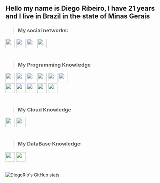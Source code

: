 ## Hello my name is Diego Ribeiro, I have 21 years and I live in Brazil in the state of Minas Gerais

> ### My social networks:
<div>
  <a href="https://www.facebook.com/diegoribeiroandrade"><img height= "30" src="https://img.shields.io/badge/Facebook-1877F2?style=for-the-badge&logo=facebook&logoColor=white" /></a>
  <a href="https://www.instagram.com/d13go.ribeiro/"><img height= "30" src="https://img.shields.io/badge/Instagram-E4405F?style=for-the-badge&logo=instagram&logoColor=white" /></a>
  <a href="https://www.linkedin.com/in/diego-ribeiro-b14534208/"><img height= "30" src="https://img.shields.io/badge/LinkedIn-0077B5?style=for-the-badge&logo=linkedin&logoColor=white" /></a>
  <a href="https://discord.gg/3cEtcCK2R4"><img height= "30" src="https://img.shields.io/badge/Discord-7289DA?style=for-the-badge&logo=discord&logoColor=white" /></a>
</div>
</br>

> ### My Programming Knowledge
<div>
  <img height= "30" src="https://img.shields.io/badge/Python-3776AB?style=for-the-badge&logo=python&logoColor=white" />
  <img height= "30" src="https://img.shields.io/badge/HTML5-E34F26?style=for-the-badge&logo=html5&logoColor=white" />
  <img height= "30" src="https://img.shields.io/badge/CSS3-1572B6?style=for-the-badge&logo=css3&logoColor=white" />
  <img height= "30" src="https://img.shields.io/badge/JavaScript-323330?style=for-the-badge&logo=javascript&logoColor=F7DF1E" />
  <img height= "30" src="https://img.shields.io/badge/C-00599C?style=for-the-badge&logo=c&logoColor=white" />
  <img height= "30" src="https://img.shields.io/badge/Java-ED8B00?style=for-the-badge&logo=java&logoColor=white" /></br>
  <img height= "30" src="https://img.shields.io/badge/C%23-239120?style=for-the-badge&logo=c-sharp&logoColor=white" />
  <img height= "30" src="https://img.shields.io/badge/PHP-777BB4?style=for-the-badge&logo=php&logoColor=white" />
  <img height= "30" src="https://img.shields.io/badge/React_Native-20232A?style=for-the-badge&logo=react&logoColor=61DAFB" />
  <img height= "30" src="https://img.shields.io/badge/Node.js-339933?style=for-the-badge&logo=nodedotjs&logoColor=white" />
  <img height= "30" src="https://img.shields.io/badge/.NET-512BD4?style=for-the-badge&logo=dotnet&logoColor=white" />
</div>
</br>

> ### My Cloud Knowledge
<div>
  <img height= "30" src="https://img.shields.io/badge/microsoft%20azure-0089D6?style=for-the-badge&logo=microsoft-azure&logoColor=white" />
  <img height= "30" src="https://img.shields.io/badge/Google_Cloud-4285F4?style=for-the-badge&logo=google-cloud&logoColor=white" />
</div>
</br>

> ### My DataBase Knowledge
<div>
  <img height= "30" src="https://img.shields.io/badge/MySQL-00000F?style=for-the-badge&logo=mysql&logoColor=white" />
  <img height= "30" src="https://img.shields.io/badge/Microsoft%20SQL%20Server-CC2927?style=for-the-badge&logo=microsoft%20sql%20server&logoColor=white" />
</div>

</br>

![DiegoRib's GitHub stats](https://github-readme-stats.vercel.app/api?username=DiegoRib&show_icons=true&theme=tokyonight)
